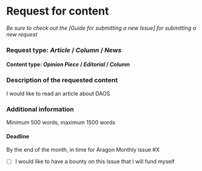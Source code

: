 # Request for content

_Be sure to check out the [Guide for submitting a new Issue] for submitting a new request_

### Request type: _Article_ / _Column_ / _News_

#### Content type: _Opinion Piece_ / _Editorial_ / _Column_

### Description of the requested content
I would like to read an article about DAOS

### Additional information
Minimum 500 words, maximum 1500 words

#### Deadline
By the end of the month, in time for Aragon Monthly issue #X

- [ ] I would like to have a bounty on this Issue that I will fund myself

